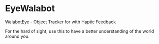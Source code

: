 # EyeWalabot
WalabotEye - Object Tracker for with Haptic Feedback

For the hard of sight, use this to have a better understanding of the world around you.
